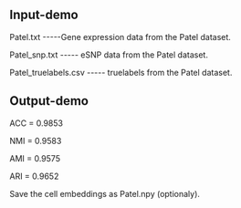 ## Input-demo

Patel.txt -----Gene expression data from the Patel dataset.

Patel_snp.txt ----- eSNP data from the Patel dataset.

Patel_truelabels.csv ----- truelabels from the Patel dataset.

## Output-demo

ACC = 0.9853

NMI = 0.9583

AMI = 0.9575

ARI = 0.9652

Save the cell embeddings as Patel.npy (optionaly).
